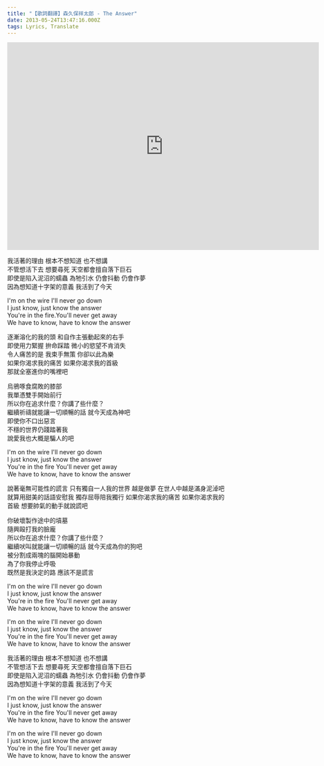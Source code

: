```yaml
---
title: "【歌詞翻譯】森久保祥太郎 - The Answer"
date: 2013-05-24T13:47:16.000Z
tags: Lyrics, Translate
---
```


<iframe width="720" height="480" src="https://www.youtube.com/embed/OvI6Tlx7Yhg" frameborder="0" allow="accelerometer; autoplay; clipboard-write; encrypted-media; gyroscope; picture-in-picture" allowfullscreen></iframe>

我活著的理由 根本不想知道 也不想講
<br>不管想活下去 想要尋死 天空都會擅自落下巨石
<br>即使是陷入泥沼的蠕蟲 為牠引水 仍會抖動 仍會作夢
<br>因為想知道十字架的意義 我活到了今天

I'm on the wire I'll never go down
<br>I just know, just know the answer
<br>You're in the fire.You'll never get away
<br>We have to know, have to know the answer

逐漸溶化的我的頭 和自作主張動起來的右手
<br>即使用力緊握 拚命踩踏 微小的慾望不肯消失
<br>令人痛苦的是 我束手無策 你卻以此為樂
<br>如果你渴求我的痛苦 如果你渴求我的首級
<br>那就全塞進你的嘴裡吧

烏鴉啄食腐敗的膝部
<br>我單憑雙手開始前行
<br>所以你在追求什麼？你講了些什麼？
<br>繼續祈禱就能讓一切順暢的話 就今天成為神吧
<br>即使你不口出惡言
<br>不穩的世界仍踐踏著我
<br>說愛我也大概是騙人的吧

I'm on the wire I'll never go down
<br>I just know, just know the answer
<br>You're in the fire You'll never get away
<br>We have to know, have to know the answer

說著毫無可能性的謊言 只有獨自一人我的世界
越是做夢 在世人中越是滿身泥淖吧
就算用甜美的話語安慰我 獨存屈辱陪我獨行
如果你渴求我的痛苦 如果你渴求我的首級
想要帥氣的動手就說謊吧

你破壞製作途中的墳墓
<br>隨興毆打我的臉龐
<br>所以你在追求什麼？你講了些什麼？
<br>繼續吠叫就能讓一切順暢的話 就今天成為你的狗吧
<br>被分割成兩塊的腦開始暴動
<br>為了你我停止呼吸
<br>既然是我決定的路 應該不是謊言

I'm on the wire I'll never go down
<br>I just know, just know the answer
<br>You're in the fire You'll never get away
<br>We have to know, have to know the answer

I'm on the wire I'll never go down
<br>I just know, just know the answer
<br>You're in the fire You'll never get away
<br>We have to know, have to know the answer

我活著的理由 根本不想知道 也不想講
<br>不管想活下去 想要尋死 天空都會擅自落下巨石
<br>即使是陷入泥沼的蠕蟲 為牠引水 仍會抖動 仍會作夢
<br>因為想知道十字架的意義 我活到了今天

I'm on the wire I'll never go down
<br>I just know, just know the answer
<br>You're in the fire You'll never get away
<br>We have to know, have to know the answer

I'm on the wire I'll never go down
<br>I just know, just know the answer
<br>You're in the fire You'll never get away
<br>We have to know, have to know the answer
